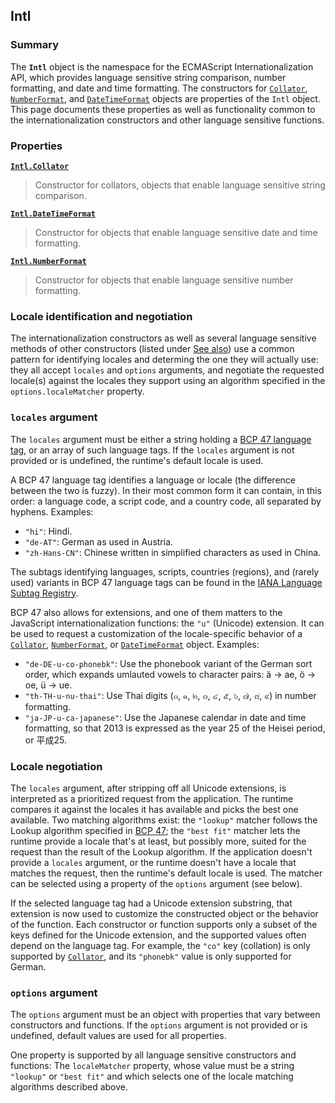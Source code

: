 ## Intl

### Summary

The **`Intl`** object is the namespace for the ECMAScript Internationalization API, which provides language sensitive string comparison, number formatting, and date and time formatting. The constructors for [`Collator`][0], [`NumberFormat`][1], and [`DateTimeFormat`][2] objects are properties of the `Intl` object. This page documents these properties as well as functionality common to the internationalization constructors and other language sensitive functions.

### Properties

**[`Intl.Collator`][0]**

> Constructor for collators, objects that enable language sensitive string comparison.

**[`Intl.DateTimeFormat`][2]**

> Constructor for objects that enable language sensitive date and time formatting.

**[`Intl.NumberFormat`][1]**

> Constructor for objects that enable language sensitive number formatting.

### Locale identification and negotiation

The internationalization constructors as well as several language sensitive methods of other constructors (listed under [See also][3]) use a common pattern for identifying locales and determing the one they will actually use: they all accept `locales` and `options` arguments, and negotiate the requested locale(s) against the locales they support using an algorithm specified in the `options.localeMatcher` property.

### `locales` argument

The `locales` argument must be either a string holding a [BCP 47 language tag][4], or an array of such language tags. If the `locales` argument is not provided or is undefined, the runtime's default locale is used.

A BCP 47 language tag identifies a language or locale (the difference between the two is fuzzy). In their most common form it can contain, in this order: a language code, a script code, and a country code, all separated by hyphens. Examples:

* `"hi"`: Hindi.
* `"de-AT"`: German as used in Austria.
* `"zh-Hans-CN"`: Chinese written in simplified characters as used in China.

The subtags identifying languages, scripts, countries (regions), and (rarely used) variants in BCP 47 language tags can be found in the [IANA Language Subtag Registry][5].

BCP 47 also allows for extensions, and one of them matters to the JavaScript internationalization functions: the `"u"` (Unicode) extension. It can be used to request a customization of the locale-specific behavior of a [`Collator`][0], [`NumberFormat`][1], or [`DateTimeFormat`][2] object. Examples:

* `"de-DE-u-co-phonebk"`: Use the phonebook variant of the German sort order, which expands umlauted vowels to character pairs: ä → ae, ö → oe, ü → ue.
* `"th-TH-u-nu-thai"`: Use Thai digits (๐, ๑, ๒, ๓, ๔, ๕, ๖, ๗, ๘, ๙) in number formatting.
* `"ja-JP-u-ca-japanese"`: Use the Japanese calendar in date and time formatting, so that 2013 is expressed as the year 25 of the Heisei period, or 平成25\.

### Locale negotiation

The `locales` argument, after stripping off all Unicode extensions, is interpreted as a prioritized request from the application. The runtime compares it against the locales it has available and picks the best one available. Two matching algorithms exist: the `"lookup"` matcher follows the Lookup algorithm specified in [BCP 47][6]; the `"best fit"` matcher lets the runtime provide a locale that's at least, but possibly more, suited for the request than the result of the Lookup algorithm. If the application doesn't provide a `locales` argument, or the runtime doesn't have a locale that matches the request, then the runtime's default locale is used. The matcher can be selected using a property of the `options` argument (see below).

If the selected language tag had a Unicode extension substring, that extension is now used to customize the constructed object or the behavior of the function. Each constructor or function supports only a subset of the keys defined for the Unicode extension, and the supported values often depend on the language tag. For example, the `"co"` key (collation) is only supported by [`Collator`][0], and its `"phonebk"` value is only supported for German.

### `options` argument

The `options` argument must be an object with properties that vary between constructors and functions. If the `options` argument is not provided or is undefined, default values are used for all properties.

One property is supported by all language sensitive constructors and functions: The `localeMatcher` property, whose value must be a string `"lookup"` or `"best fit"` and which selects one of the locale matching algorithms described above.


[0]: https://developer.mozilla.org/en/docs/Web/JavaScript/Reference/Global_Objects/Collator "The Intl.Collator object is a constructor for collators, objects that enable language sensitive string comparison."
[1]: https://developer.mozilla.org/en/docs/Web/JavaScript/Reference/Global_Objects/NumberFormat "The Intl.NumberFormat object is a constructor for objects that enable language sensitive number formatting."
[2]: https://developer.mozilla.org/en/docs/Web/JavaScript/Reference/Global_Objects/DateTimeFormat "The Intl.DateTimeFormat object is a constructor for objects that enable language sensitive date and time formatting."
[3]: #See_also
[4]: http://tools.ietf.org/html/rfc5646
[5]: http://www.iana.org/assignments/language-subtag-registry
[6]: http://tools.ietf.org/html/rfc4647#section-3.4